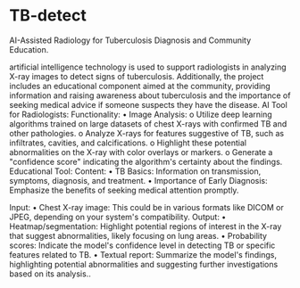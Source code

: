 # TB-detect
AI-Assisted Radiology for Tuberculosis Diagnosis and Community Education.

artificial intelligence technology is used to support radiologists in analyzing X-ray images to detect signs of tuberculosis. Additionally, the project includes an educational component aimed at the community, providing information and raising awareness about tuberculosis and the importance of seeking medical advice if someone suspects they have the disease.
AI Tool for Radiologists:
Functionality:
•	Image Analysis:
o	Utilize deep learning algorithms trained on large datasets of chest X-rays with confirmed TB and other pathologies.
o	Analyze X-rays for features suggestive of TB, such as infiltrates, cavities, and calcifications.
o	Highlight these potential abnormalities on the X-ray with color overlays or markers.
o	Generate a "confidence score" indicating the algorithm's certainty about the findings.
Educational Tool:
Content:
•	TB Basics: Information on transmission, symptoms, diagnosis, and treatment.
•	Importance of Early Diagnosis: Emphasize the benefits of seeking medical attention promptly.


Input:
•	Chest X-ray image: This could be in various formats like DICOM or JPEG, depending on your system's compatibility.
Output:
•	Heatmap/segmentation: Highlight potential regions of interest in the X-ray that suggest abnormalities, likely focusing on lung areas.
•	Probability scores: Indicate the model's confidence level in detecting TB or specific features related to TB.
•	Textual report: Summarize the model's findings, highlighting potential abnormalities and suggesting further investigations based on its analysis..

